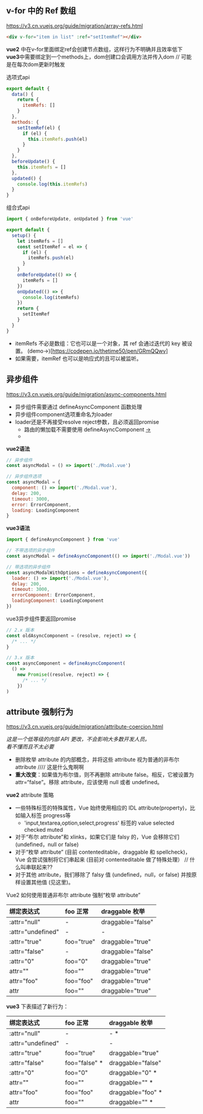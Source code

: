 ## v-for 中的 Ref 数组

https://v3.cn.vuejs.org/guide/migration/array-refs.html

```html
<div v-for="item in list" :ref="setItemRef"></div>
```

**vue2** 中在v-for里面绑定ref会创建节点数组，这样行为不明确并且效率低下  
**vue3**中需要绑定到一个methods上，dom创建口会调用方法并传入dom // 可能是在每次dom更新时触发

选项式api
```js
export default {
  data() {
    return {
      itemRefs: []
    }
  },
  methods: {
    setItemRef(el) {
      if (el) {
        this.itemRefs.push(el)
      }
    }
  },
  beforeUpdate() {
    this.itemRefs = []
  },
  updated() {
    console.log(this.itemRefs)
  }
}

```

组合式api
```js
import { onBeforeUpdate, onUpdated } from 'vue'

export default {
  setup() {
    let itemRefs = []
    const setItemRef = el => {
      if (el) {
        itemRefs.push(el)
      }
    }
    onBeforeUpdate(() => {
      itemRefs = []
    })
    onUpdated(() => {
      console.log(itemRefs)
    })
    return {
      setItemRef
    }
  }
}
```

- itemRefs 不必是数组：它也可以是一个对象，其 ref 会通过迭代的 key 被设置。 (demo->)[https://codepen.io/thetime50/pen/GRmQQwv]
- 如果需要，itemRef 也可以是响应式的且可以被监听。

## 异步组件

https://v3.cn.vuejs.org/guide/migration/async-components.html

- 异步组件需要通过 defineAsyncComponent 函数处理
- 异步组件component选项重命名为loader
- loader还是不再接受resolve reject参数，且必须返回promise
  - 路由的懒加载不需要使用 defineAsyncComponent [->](https://next.router.vuejs.org/zh/guide/advanced/lazy-loading.html)
  - 

**vue2语法**
```js
// 异步组件
const asyncModal = () => import('./Modal.vue')

// 异步组件选项
const asyncModal = {
  component: () => import('./Modal.vue'),
  delay: 200,
  timeout: 3000,
  error: ErrorComponent,
  loading: LoadingComponent
}
```

**vue3语法**
```js
import { defineAsyncComponent } from 'vue'

// 不带选项的异步组件
const asyncModal = defineAsyncComponent(() => import('./Modal.vue'))

// 带选项的异步组件
const asyncModalWithOptions = defineAsyncComponent({
  loader: () => import('./Modal.vue'),
  delay: 200,
  timeout: 3000,
  errorComponent: ErrorComponent,
  loadingComponent: LoadingComponent
})
```

vue3异步组件要返回promise
```js
// 2.x 版本
const oldAsyncComponent = (resolve, reject) => {
  /* ... */
}

// 3.x 版本
const asyncComponent = defineAsyncComponent(
  () =>
    new Promise((resolve, reject) => {
      /* ... */
    })
)
```

## attribute 强制行为

https://v3.cn.vuejs.org/guide/migration/attribute-coercion.html

*这是一个低等级的内部 API 更改，不会影响大多数开发人员。*  
*看不懂而且不太必要*

- 删除枚举 attribute 的内部概念，并将这些 attribute 视为普通的非布尔 attribute //// 这是什么鬼啊啊
- **重大改变**：如果值为布尔值，则不再删除 attribute false。相反，它被设置为 attr=“false”。移除 attribute，应该使用 null 或者 undefined。

**vue2** attribute 策略
- 一些特殊标签的特殊属性，Vue 始终使用相应的 IDL attribute(property)，比如输入标签 progress等
  - 'input,textarea,option,select,progress' 标签的 value selected checked muted
- 对于“布尔 attribute”和 xlinks，如果它们是 falsy 的，Vue 会移除它们 (undefined，null or false) 
- 对于“枚举 attribute” (目前 contenteditable，draggable 和 spellcheck)，Vue 会尝试强制将它们串起来 (目前对 contenteditable 做了特殊处理） // 什么叫串联起来??
- 对于其他 attribute，我们移除了 falsy 值 (undefined，null，or false) 并按原样设置其他值 (见这里)。

Vue2 如何使用普通非布尔 attribute 强制“枚举 attribute”

| 绑定表达式	 | foo 正常	 | draggable 枚举 |
| :-- | :-- | :-- |
| :attr="null"	 | -	 | draggable="false" |
| :attr="undefined"	 | - | - |
| :attr="true"	 | foo="true"	 | draggable="true" |
| :attr="false"	 | -	 | draggable="false" |
| :attr="0"	 | foo="0"	 | draggable="true" |
| attr=""	 | foo=""	 | draggable="true" |
| attr="foo"	 | foo="foo"	 | draggable="true" |
| attr	 | foo=""	 | draggable="true" |


**vue3**
下表描述了新行为：

| 绑定表达式	| foo 正常	| draggable 枚举|
| :-- | :-- | :-- |
| :attr="null"	| -	| - \* | 
| :attr="undefined"	| -	| - | 
| :attr="true"	| foo="true"	| draggable="true" | 
| :attr="false"	| foo="false" \*	| draggable="false" | 
| :attr="0"	| foo="0"	| draggable="0" \* | 
| attr=""	| foo=""	| draggable="" \* | 
| attr="foo"	| foo="foo"	| draggable="foo" \* | 
| attr	| foo=""	| draggable="" \* | 






